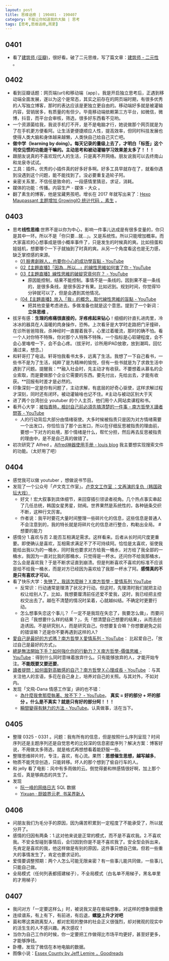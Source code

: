```yaml
---
layout: post
title: 思维话痨 | 190401 - 190407
category: 不能让你知道我的大脑 | 思考
tags: [思考,思维话痨,周更]
---
```


## 0401 
  - 看了[建筑师 (豆瓣)](https://book.douban.com/subject/30218241/)，很好看。破了二元思维，写了篇文章：[建筑师 - 二元性 ](http://www.huyuning.com/%E4%B8%8D%E8%BF%9B%E5%85%A5%E5%A4%AA%E5%8F%AF%E6%83%9C%E7%9A%84%E4%B8%96%E7%95%8C%20%7C%20%E6%96%87%E6%9C%AC/2019/04/01/Anti-Dualism/) 。
  
## 0402
- 看到豆瓣话题：网页端(url)和移动端（app）。我是开启独立思考后，正遇到移动端全面发展，遂以为这个是常态，其实之前存在的网页端时期，有很多优秀的人写独立博客，那时的表达应该是更独立更自由的。移动端好多就是被灌输内容，营销居多，有质量的有但少。毕竟移动端依赖第三方平台，如微信，微博，抖音，而平台会审核，筛选，很多好东西看不见哟。
- 一个资源菌给我，我说手机打不开，是不是电脑才行，她说做那个网页就是为了在手机更方便看阿。让生活更便捷顺应人性，提高效率，但同时科技发展也使得人类大脑和身体越来越懒，人类快自己给自己灭亡吧。 
- **做中学（learning by doing）。每天记录的量级上去了，才明白「标签」这个司空见惯的功能是干嘛的。主动思考和被动灌输学习效果差太多了！！！**
- 跟朋友说真的不喜欢现代人的生活，只是离不开网络。朋友说我可以去终南山和龙泉寺试试。
- 工具：插件。优秀的小插件真的好多好多啊。好多工具早就存在了，就看你遇到没遇到这个问题，能不能找到了。没必要重复造轮子阿。
- 亲密关系里，不信任是致命的，一段感情里猜忌，求证，消耗。
- 媒体的功能：传播。内容生产 - 媒体 - 大众 。
- 翻了素生的博客，他是宝藏男孩吧。增长在 2017 年就写出来了：[Hexo Maupassant 主题增加 GrowingIO 统计代码 ，素生](http://z.arlmy.me/posts/Hexo/Hexo_GrowthHacker/) 。

## 0403
- 思考**线性思维**:世界不是以你为中心，影响一件事儿达成是有很多变量的，你只是其中一环。所以不是「你只要...就...」。又是系统性。所以只能增加概率。而大家喜欢的心想事成是很小概率事件了，只是发生的时候真的爽。比如扭蛋和娃娃机，想要哪个一下子就抽到了时真的爽。从另一个角度看这也是无力感，缺乏掌控感的来源。 
  - [01 臉書創辦人，也要你小心的成功學盲點 - YouTube](https://www.youtube.com/watch?v=TgI64PVtnXU)
  - [02【主題直播】「因為...所以...」的線性思維如何害了你 - YouTube](https://www.youtube.com/watch?v=8Sm4LM-pSn8)
  - [03【主題直播】線性思維的破綻究竟何在？ - YouTube](https://www.youtube.com/watch?v=LLNDk-w4fVI) 
     - 原因能控制，结果不能控制。事情不是一条线的。因到果不是一条线的，是很多条线，是很多因才有果。比如迟到。规划时间，你觉得10分钟就可以了，但是会遇到其他情况。
  - [(04【主題直播】放入「我」的概念，取代線性思維的盲點 - YouTube](https://www.youtube.com/watch?v=xbtua81NqD8)
     - 把其他变量考虑进去。多做准备也就是这个意思。提到了一个新词：**立体思维** 。
- 拔牙有感：**生理的疼痛很直接的，牙疼疼起来钻心**！细细的针直扎进肉里，冷冰冰的器具在人温暖的肉身操作，恐怖。上次看牙是大学时走路把门牙撞碎，在诊所爸爸陪我，杀神经时一直握着我手，心里过着暖流，那时的确不怕。看一个人对你特不特殊，你对那个人特殊不特殊，一个指标是心软硬程度，会不会心里咯噔一下，会不会心疼。（拔牙时，诊所用IPAD放歌，放到潮鸣，回忆涌过来，想念。）
- 和轩哥打了电话。轩哥怕我看书太多，远离了生活。我想了一下自己看书，一些书不是为了生活，纯粹了是为精神的愉悦，但有一些书就是为了求救生活中遇到了问题。提醒我：**融入社会时，先主动才有收获。不要想着从慕名的企业索取，而是要做那个企业它需要的东西。要先付出，先给出去，才能有收获。**回报有时差才是必然的。
- 印象深刻一定是你有问题了，主动求解，有底层的好奇心驱使，这样求解过程才深刻，同时还有闭环。被动灌输啥也记不住。#主动与被动区别大于天
- 进了两个台湾创业 youtuber 的个人主页，他们用个人网站卖课程和书。
- 看开心大学：[被指責時，檢討自己前必須先搞清楚的一件事 - 南方哲學Ｘ讀者問答 - YouTube](https://www.youtube.com/watch?v=6KEeZr_dBbM&list=PLKhdFdaREj56wEZG4YZ5AY6EHoBz0kGDg&index=11) 
     - 人的行动背后大部分由情绪驱使。大多时候被指责只是因为对方情绪需要一个出发口，你恰恰当了那个出发口，所以在仔细反思被指责的理由前，要想一下对方的处境，那个情绪是什么，帮忙分担，然后再去反思被指责的理由中，是不是自己真的做错了。
- 初次研究了 Alfred 。[Alfred神器使用手册 - louis blog](https://louiszhai.github.io/2018/05/31/alfred/#%E5%A6%82%E4%BD%95%E5%AE%89%E8%A3%85alfred) 我主要想实现搜索文件的功能。（太好用了吧）

## 0404
- 感觉我可以做 youtuber ，想做说书节目。  
- 发现了一个公众号「卢文克工作室」。[卢克文工作室 ：文再演的复仇（韩国政坛大戏）](https://mp.weixin.qq.com/s/MVnUPoSEIClRjd1UnjwIXA)
  - 好文！宏大叙事到具体细节，来回穿插引领读者视角。几个热点事实串起了几任总统，韩国女星男星，财阀。世界果然是系统性的，各种链条交织不断，这种行文厉害。
  - 作者说：我平时要花大量时间整理一些碎片化的信息，这些信息是普通人不会注意到的，我的特长就是将碎片化的信息进行整合，构勒出全局。 #想要的能力
- 感情分 1.喜欢与否 2.能否互相满足需求。这样看来。后者从长时间尺度更重要。即使确认是喜欢，互相需求满足不了不可持续阿。恰恰是太喜欢，驱使我能给出我以为的一桶水，同时我也要求对方给我一桶水，对方给了我全部的一桶水，我因为一直对比我的那桶水，只觉得是一杯水。还问你不给我那桶水，怎么会是喜欢我？于是不断求证直到崩溃。但是判断喜欢不喜欢的标准不应该是给不给我一桶水，而是对方已经因为喜欢给了我那一杯水了阿。**感情真的不是只有喜欢才可以**。 
- 看了快乐大学：[失戀了，我該怎麼辦？Ｘ南方哲學 - 愛情系列 YouTube](https://www.youtube.com/watch?v=muYrIDB2xRQ)  
  - 反常识：行动通常是理清了状况才行动。但这时，先理清时我们就把主动权让给别人了。比如，我想要厘清前任还爱不爱我，这时，我已经把主控权交出去了。越在不清楚的情况时呆着，心就越纠结。不确定时更要行动。
  - 怎么想事失恋这个事儿？「一定不是我现在失恋了，我要怎么做」，而要问自己「我想要什么样的结果？」，先「想清楚自己想要的结果」，从而去创造诱因。不是研究别人，而是研究自己。你想要复合嘛？你想要避免之前的错误嘛？还是你不要再遇到这样的人? 
- [愛自己是最好的方式嗎？南方哲學Ｘ愛情系列 - YouTube](https://www.youtube.com/watch?v=FRZuhjGE2Ds&t=11s)： 比起爱自己，「放过自己是最好的方式」。
- [總是無法開始下手？如何強化你的行動力？Ｘ南方哲學-價值思維 - YouTube](https://www.youtube.com/watch?v=99hBwps6oco)：得到什么同时意味着放弃什么。只有能够放弃的人，才能开始专注。**不能既要又要还要**。
- [讀者提問：如何面對高敏感的自己？南方哲學Ｘ心理成長 - YouTube](https://www.youtube.com/watch?v=Z1Sf4cG1uGI) ：与其关注他人的言语，多花在自己身上，培养对自己的关照。与其对外，不如对内。 
- 发现「文飛-Dana 情感工作室」讲的也不错：
  - [為什麼我會那麼執著、放不下？ - YouTube](https://www.youtube.com/watch?v=VqXvOr_6UQE)。 **真实 = 好的部分 + 坏的部分 。什么是不真实？就是只有好的部分阿！！！**
  - [瞬間變得有魅力的方法 - YouTube](https://www.youtube.com/watch?v=Q9sy7-cgo6M)。认真做事，活在当下。
     
## 0405 
- 整理 0325 - 0331 。问题：我有所有的信息，但是按照什么序列呈现？时间序列还是主题序列还是自觉思考的比较深的信息密度序列？解决方案：博客好说，不用做太多筛选，就是格式再想想看着能舒服一些。
- 整理思维碎片时，专注，喜欢，有心流。果然：**思想催生思想，越写越多**。
- 物质不能凭空创造，只能转移。坏人的那个想到了偷自行车的人。
- 和 jelly 看了电影：风中有多雨做的云。倒觉得姜和林感情很好啊，加上那个主任，真是够病态的共生了。
- 发现
    - [阮一峰的网络日志](https://mp.weixin.qq.com/s/biVQ-KdMLgy6eM87fgd6EA) SQL 数据
    - [Yixuan · 厨娘界元老, 书呆界新人](https://yixuan.li/) 
    
## 0406 
- 问朋友我们为毛分手的原因，因为痛苦积累到一定程度了不能承受了，所以就分开了。
- 感情的归因有两条：1.这对他来说是正常的模式，而不是不喜欢我。2.不喜欢我。不安全型碰到事情后，会归因到你是不是不喜欢我了。安全型会拆出来，先肯定是喜欢的我，他这样做是有别的原因，这件事只想自己做。但若一些重大的事情发生了，肯定也要求证的。
- 爱情要调整预期：两个人怎么可能无限亲密？有一些事儿能共同做，一些事儿只能自己做。
- 全局模式（任何列表都搭建梯子），不全局模式（白名单不用梯子，黑名单里的才用梯子）

##  0407
 - 我问对方「一定要这样么」时，被说我又是在极端想象，对这样的想象很疲惫
 - 连续谱系，有上有下，有前进，有后退，**螺旋上升才对吧**
 - 菌和寒这类疏离型人，都对宏观的整体的社会正义很强烈，却对微观的现实中的活生生的人不感兴趣。再次感叹！
 - 当你为自己工作的时候，你一定要把工作做得比市场平均更好，甚至好更多，才能够挣钱。 
 - 卧槽，发现了微信在本地电脑的数据。
 - 图像小说：[Essex County by Jeff Lemire ，Goodreads](https://www.goodreads.com/book/show/6096829-essex-county?ac=1&from_search=true)
